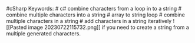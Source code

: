 #cSharp 
Keywords: 
    # c# combine characters from a loop in to a string
    # combine multiple characters into a string
    # array to string loop
    # combine multiple characters in a string
    # add characters in a string iteratively
![[Pasted image 20230722115732.png]]
if you need to create a string from a multiple generated characters.

